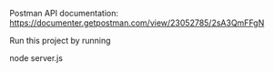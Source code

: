 Postman API documentation: https://documenter.getpostman.com/view/23052785/2sA3QmFFgN

Run this project by running 

node server.js



